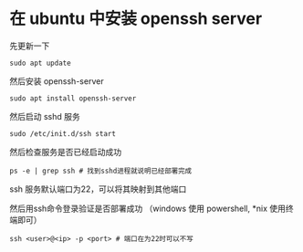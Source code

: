 # 在 ubuntu 中安装 openssh server

先更新一下

~~~shell
sudo apt update
~~~

然后安装 openssh-server

~~~shell
sudo apt install openssh-server
~~~

然后启动 sshd 服务

~~~shell
sudo /etc/init.d/ssh start
~~~

然后检查服务是否已经启动成功

~~~shell
ps -e | grep ssh # 找到sshd进程就说明已经部署完成
~~~

ssh 服务默认端口为22，可以将其映射到其他端口

然后用ssh命令登录验证是否部署成功 （windows 使用 powershell, *nix 使用终端即可）

~~~shell
ssh <user>@<ip> -p <port> # 端口在为22时可以不写
~~~

